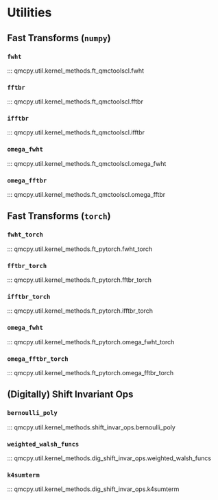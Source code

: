 # Utilities

## Fast Transforms (`numpy`)

### `fwht`

::: qmcpy.util.kernel_methods.ft_qmctoolscl.fwht

### `fftbr`

::: qmcpy.util.kernel_methods.ft_qmctoolscl.fftbr

### `ifftbr`

::: qmcpy.util.kernel_methods.ft_qmctoolscl.ifftbr

### `omega_fwht`

::: qmcpy.util.kernel_methods.ft_qmctoolscl.omega_fwht

### `omega_fftbr`

::: qmcpy.util.kernel_methods.ft_qmctoolscl.omega_fftbr

## Fast Transforms (`torch`)

### `fwht_torch`

::: qmcpy.util.kernel_methods.ft_pytorch.fwht_torch

### `fftbr_torch`

::: qmcpy.util.kernel_methods.ft_pytorch.fftbr_torch

### `ifftbr_torch`

::: qmcpy.util.kernel_methods.ft_pytorch.ifftbr_torch

### `omega_fwht`

::: qmcpy.util.kernel_methods.ft_pytorch.omega_fwht_torch

### `omega_fftbr_torch`

::: qmcpy.util.kernel_methods.ft_pytorch.omega_fftbr_torch

## (Digitally) Shift Invariant Ops

### `bernoulli_poly`

::: qmcpy.util.kernel_methods.shift_invar_ops.bernoulli_poly

### `weighted_walsh_funcs`

::: qmcpy.util.kernel_methods.dig_shift_invar_ops.weighted_walsh_funcs

### `k4sumterm`

::: qmcpy.util.kernel_methods.dig_shift_invar_ops.k4sumterm

